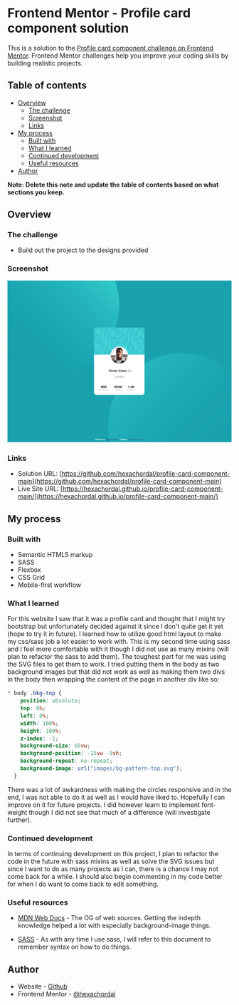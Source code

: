 # Frontend Mentor - Profile card component solution

This is a solution to the [Profile card component challenge on Frontend Mentor](https://www.frontendmentor.io/challenges/profile-card-component-cfArpWshJ). Frontend Mentor challenges help you improve your coding skills by building realistic projects. 

## Table of contents

- [Overview](#overview)
  - [The challenge](#the-challenge)
  - [Screenshot](#screenshot)
  - [Links](#links)
- [My process](#my-process)
  - [Built with](#built-with)
  - [What I learned](#what-i-learned)
  - [Continued development](#continued-development)
  - [Useful resources](#useful-resources)
- [Author](#author)


**Note: Delete this note and update the table of contents based on what sections you keep.**

## Overview

### The challenge

- Build out the project to the designs provided

### Screenshot

![](images/screenshotOfProfileCard.png)



### Links

- Solution URL: [https://github.com/hexachordal/profile-card-component-main](https://github.com/hexachordal/profile-card-component-main)
- Live Site URL: [https://hexachordal.github.io/profile-card-component-main/](https://hexachordal.github.io/profile-card-component-main/)

## My process

### Built with

- Semantic HTML5 markup
- SASS
- Flexbox
- CSS Grid
- Mobile-first workflow



### What I learned

For this website I saw that it was a profile card and thought that I might try bootstrap but unfortunately decided against it since I don't quite get it yet (hope to try it in future). I learned how to utilize good html layout to make my css/sass job a lot easier to work with. This is my second time using sass and I feel more comfortable with it though I did not use as many mixins (will plan to refactor the sass to add them). The toughest part for me was using the SVG files to get them to work. I tried putting them in the body as two background images but that did not work as well as making them two divs in the body then wrapping the content of the page in another div like so:

```css
* body .bkg-top {
    position: absolute;
    top: 0%;
    left: 0%;
    width: 100%;
    height: 100%;
    z-index: -1;
    background-size: 65vw;
    background-position: -15vw -5vh;
    background-repeat: no-repeat;
    background-image: url("images/bg-pattern-top.svg");
  }
```

There was a lot of awkardness with making the circles responsive and in the end, I was not able to do it as well as I would have liked to. Hopefully I can improve on it for future projects. I did however learn to implement font-weight though I did not see that much of a difference (will investigate further).


### Continued development

In terms of continuing development on this project, I plan to refactor the code in the future with sass mixins as well as solve the SVG issues but since I want to do as many projects as I can, there is a chance I may not come back for a while. I should also begin commenting in my code better for when I do want to come back to edit something.


### Useful resources

- [MDN Web Docs](https://developer.mozilla.org/en-US/docs/Web/CSS) - The OG of web sources. Getting the indepth knowledge helped a lot with especially background-image things.

- [SASS](https://sass-lang.com/guide) - As with any time I use sass, I will refer to this document to remember syntax on how to do things.



## Author

- Website - [Github](https://github.com/hexachordal)
- Frontend Mentor - [@hexachordal](https://www.frontendmentor.io/profile/hexachordal)


